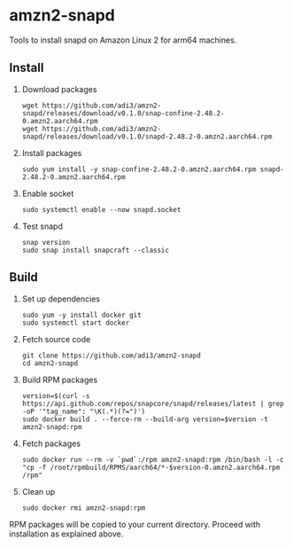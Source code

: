 # amzn2-snapd

Tools to install snapd on Amazon Linux 2 for arm64 machines.

## Install

1. Download packages
    ```
    wget https://github.com/adi3/amzn2-snapd/releases/download/v0.1.0/snap-confine-2.48.2-0.amzn2.aarch64.rpm
    wget https://github.com/adi3/amzn2-snapd/releases/download/v0.1.0/snapd-2.48.2-0.amzn2.aarch64.rpm
    ```

2. Install packages

    ```
    sudo yum install -y snap-confine-2.48.2-0.amzn2.aarch64.rpm snapd-2.48.2-0.amzn2.aarch64.rpm
    ```

3. Enable socket

    ```
    sudo systemctl enable --now snapd.socket
    ```
    
4. Test snapd

    ```
    snap version
    sudo snap install snapcraft --classic
    ```


## Build

1. Set up dependencies
    ```
    sudo yum -y install docker git
    sudo systemctl start docker
    ```

2. Fetch source code

    ```
    git clone https://github.com/adi3/amzn2-snapd
    cd amzn2-snapd
    ```

3. Build RPM packages

    ```
    version=$(curl -s https://api.github.com/repos/snapcore/snapd/releases/latest | grep -oP '"tag_name": "\K(.*)(?=")')
    sudo docker build . --force-rm --build-arg version=$version -t amzn2-snapd:rpm
    ```

4. Fetch packages
    ```
    sudo docker run --rm -v `pwd`:/rpm amzn2-snapd:rpm /bin/bash -l -c "cp -f /root/rpmbuild/RPMS/aarch64/*-$version-0.amzn2.aarch64.rpm /rpm"
    ```

5. Clean up
    ```
    sudo docker rmi amzn2-snapd:rpm
    ```
    
RPM packages will be copied to your current directory. Proceed with installation as explained above.
